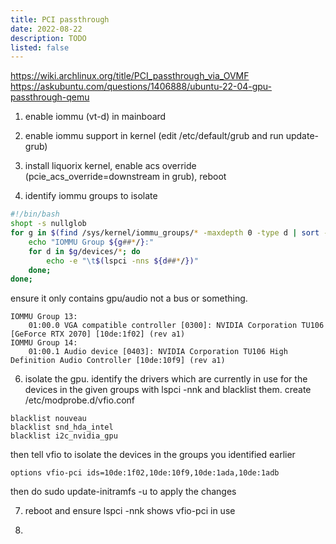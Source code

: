 ```yaml
---
title: PCI passthrough
date: 2022-08-22
description: TODO
listed: false
---
```


https://wiki.archlinux.org/title/PCI_passthrough_via_OVMF
https://askubuntu.com/questions/1406888/ubuntu-22-04-gpu-passthrough-qemu


1. enable iommu (vt-d) in mainboard

2. enable iommu support in kernel (edit /etc/default/grub and run update-grub)

3. install liquorix kernel, enable acs override (pcie_acs_override=downstream in grub), reboot

5. identify iommu groups to isolate
```bash
#!/bin/bash
shopt -s nullglob
for g in $(find /sys/kernel/iommu_groups/* -maxdepth 0 -type d | sort -V); do
    echo "IOMMU Group ${g##*/}:"
    for d in $g/devices/*; do
        echo -e "\t$(lspci -nns ${d##*/})"
    done;
done;
```
ensure it only contains gpu/audio not a bus or something.
```
IOMMU Group 13:
	01:00.0 VGA compatible controller [0300]: NVIDIA Corporation TU106 [GeForce RTX 2070] [10de:1f02] (rev a1)
IOMMU Group 14:
	01:00.1 Audio device [0403]: NVIDIA Corporation TU106 High Definition Audio Controller [10de:10f9] (rev a1)
```

6. isolate the gpu. identify the drivers which are currently in use for the devices in the given groups with lspci -nnk and blacklist them. create /etc/modprobe.d/vfio.conf
```
blacklist nouveau
blacklist snd_hda_intel
blacklist i2c_nvidia_gpu
```
then tell vfio to isolate the devices in the groups you identified earlier
```
options vfio-pci ids=10de:1f02,10de:10f9,10de:1ada,10de:1adb
```

then do sudo update-initramfs -u to apply the changes

7. reboot and ensure lspci -nnk shows vfio-pci in use

8. 
